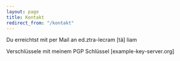 ```yaml
---
layout: page
title: Kontakt
redirect_from: "/kontakt"
---
```


<p class="lead">Du erreichtst mit per Mail an <span class="bot">ed.ztra-lecram [tä] liam</span></p>

Verschlüssele mit meinem PGP Schlüssel [example-key-server.org]
